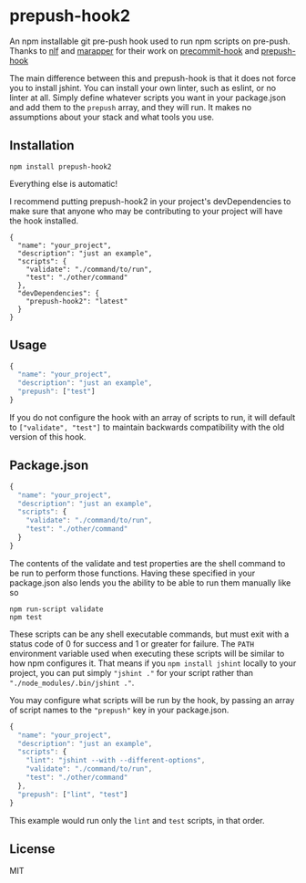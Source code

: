 prepush-hook2
============

An npm installable git pre-push hook used to run npm scripts on pre-push.
Thanks to [nlf] and [marapper] for their work on [precommit-hook] and [prepush-hook]

The main difference between this and prepush-hook is that it does not force you to install jshint. You can install your own linter, such as eslint, or no linter at all. Simply define whatever scripts you want in your package.json and add them to the `prepush` array, and they will run. It makes no assumptions about your stack and what tools you use.

[nlf]:https://github.com/nlf
[precommit-hook]:https://github.com/nlf/precommit-hook
[marapper]:https://github.com/marapper
[prepush-hook]:https://github.com/marapper/prepush-hook

Installation
-----

    npm install prepush-hook2


Everything else is automatic!

I recommend putting prepush-hook2 in your project's devDependencies to make sure that anyone who may be contributing to your project will have the hook installed.

```
{
  "name": "your_project",
  "description": "just an example",
  "scripts": {
    "validate": "./command/to/run",
    "test": "./other/command"
  },
  "devDependencies": {
    "prepush-hook2": "latest"
  }
}
```

Usage
-----

```javascript
{
  "name": "your_project",
  "description": "just an example",
  "prepush": ["test"]
}
```

If you do not configure the hook with an array of scripts to run, it will default to `["validate", "test"]` to maintain backwards compatibility with the old version of this hook. 

Package.json
------------

```javascript
{
  "name": "your_project",
  "description": "just an example",
  "scripts": {
    "validate": "./command/to/run",
    "test": "./other/command"
  }
}
```

The contents of the validate and test properties are the shell command to be run to perform those functions. Having these specified in your package.json also
lends you the ability to be able to run them manually like so

```
npm run-script validate
npm test
```

These scripts can be any shell executable commands, but must exit with a status code of 0 for success and 1 or greater for failure. The `PATH` environment variable used when executing these scripts will be similar to how npm configures it. That means if you `npm install jshint` locally to your project, you can put simply `"jshint ."` for your script rather than `"./node_modules/.bin/jshint ."`.

You may configure what scripts will be run by the hook, by passing an array of script names to the `"prepush"` key in your package.json.

```javascript
{
  "name": "your_project",
  "description": "just an example",
  "scripts": {
    "lint": "jshint --with --different-options",
    "validate": "./command/to/run",
    "test": "./other/command"
  },
  "prepush": ["lint", "test"]
}
```

This example would run only the `lint` and `test` scripts, in that order.

License
-------

MIT
